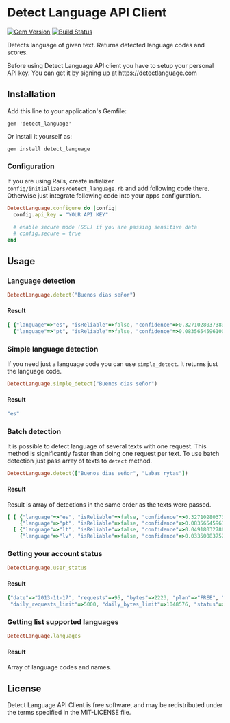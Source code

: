 Detect Language API Client 
========

[![Gem Version](https://badge.fury.io/rb/detect_language.svg)](https://badge.fury.io/rb/detect_language)
[![Build Status](https://secure.travis-ci.org/detectlanguage/detectlanguage-ruby.svg)](http://travis-ci.org/detectlanguage/detectlanguage-ruby)

Detects language of given text. Returns detected language codes and scores.

Before using Detect Language API client you have to setup your personal API key.
You can get it by signing up at https://detectlanguage.com

## Installation

Add this line to your application's Gemfile:

```
gem 'detect_language'
```

Or install it yourself as:

```
gem install detect_language
```

### Configuration

If you are using Rails, create initializer `config/initializers/detect_language.rb` and add following code there.
Otherwise just integrate following code into your apps configuration.

```ruby
DetectLanguage.configure do |config|
  config.api_key = "YOUR API KEY"

  # enable secure mode (SSL) if you are passing sensitive data
  # config.secure = true
end
```

## Usage

### Language detection

```ruby
DetectLanguage.detect("Buenos dias señor")
```

#### Result

```ruby
[ {"language"=>"es", "isReliable"=>false, "confidence"=>0.3271028037383178},
  {"language"=>"pt", "isReliable"=>false, "confidence"=>0.08356545961002786} ]
```

### Simple language detection

If you need just a language code you can use `simple_detect`. It returns just the language code.

```ruby
DetectLanguage.simple_detect("Buenos dias señor")
```

#### Result

```ruby
"es"
```

### Batch detection

It is possible to detect language of several texts with one request.
This method is significantly faster than doing one request per text.
To use batch detection just pass array of texts to `detect` method.

```ruby
DetectLanguage.detect(["Buenos dias señor", "Labas rytas"])
```

#### Result

Result is array of detections in the same order as the texts were passed.

```ruby
[ [ {"language"=>"es", "isReliable"=>false, "confidence"=>0.3271028037383178},
    {"language"=>"pt", "isReliable"=>false, "confidence"=>0.08356545961002786} ],
  [ {"language"=>"lt", "isReliable"=>false, "confidence"=>0.04918032786885246},
    {"language"=>"lv", "isReliable"=>false, "confidence"=>0.03350083752093803} ] ]
```

### Getting your account status

```ruby
DetectLanguage.user_status
```

#### Result

```ruby
{"date"=>"2013-11-17", "requests"=>95, "bytes"=>2223, "plan"=>"FREE", "plan_expires"=>nil,
 "daily_requests_limit"=>5000, "daily_bytes_limit"=>1048576, "status"=>"ACTIVE"}
```

### Getting list supported languages

```ruby
DetectLanguage.languages
```

#### Result

Array of language codes and names.

## License

Detect Language API Client is free software, and may be redistributed under the terms specified in the MIT-LICENSE file.
